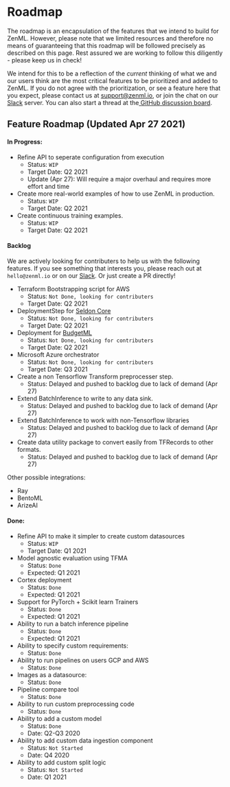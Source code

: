 # Roadmap

The roadmap is an encapsulation of the features that we intend to build for ZenML. However, please note that we limited resources and therefore no means of guaranteeing that this roadmap will be followed precisely as described on this page. Rest assured we are working to follow this diligently - please keep us in check!

We intend for this to be a reflection of the _current_ thinking of what we and our users think are the most critical features to be prioritized and added to ZenML. If you do not agree with the prioritization, or see a feature here that you expect, please contact us at [support@zenml.io](mailto:support@zenml.io), or join the chat on our [Slack](https://zenml.io/slack-invite/) server. You can also start a thread at the[ GitHub discussion board](https://github.com/maiot-io/zenml/discussions).

## Feature Roadmap \(Updated Apr 27 2021\)

#### In Progress:
* Refine API to seperate configuration from execution
  * Status: `WIP`
  * Target Date: Q2 2021
  * Update (Apr 27): Will require a major overhaul and requires more effort and time
* Create more real-world examples of how to use ZenML in production. 
  * Status: `WIP`
  * Target Date: Q2 2021 
* Create continuous training examples.
  * Status: `WIP`
  * Target Date: Q2 2021 

#### Backlog
We are actively looking for contributers to help us with the following features. If you see something that interests you, please reach out at 
`hello@zenml.io` or on our [Slack](https://zenml.io/slack-invite/). Or just create a PR directly!

* Terraform Bootstrapping script for AWS
  * Status: `Not Done, looking for contributers`
  * Target Date: Q2 2021
* DeploymentStep for [Seldon Core](https://github.com/SeldonIO/seldon-core)
  * Status: `Not Done, looking for contributers`
  * Target Date: Q2 2021
* Deployment for [BudgetML](https://github.com/ebhy/budgetml)
  * Status: `Not Done, looking for contributers`
  * Target Date: Q2 2021
* Microsoft Azure orchestrator
  * Status: `Not Done, looking for contributers`
  * Target Date: Q3 2021
* Create a non Tensorflow Transform preprocesser step.
  * Status: Delayed and pushed to backlog due to lack of demand (Apr 27)
* Extend BatchInference to write to any data sink.
  * Status: Delayed and pushed to backlog due to lack of demand (Apr 27)
* Extend BatchInference to work with non-Tensorflow libraries
  * Status: Delayed and pushed to backlog due to lack of demand (Apr 27)
* Create data utility package to convert easily from TFRecords to other formats.
  * Status: Delayed and pushed to backlog due to lack of demand (Apr 27)

    
Other possible integrations:
* Ray 
* BentoML
* ArizeAI

#### Done:
* Refine API to make it simpler to create custom datasources
  * Status: `WIP`
  * Target Date: Q1 2021
* Model agnostic evaluation using TFMA
  * Status: `Done`
  * Expected: Q1 2021
* Cortex deployment
  * Status: `Done`
  * Expected: Q1 2021
* Support for PyTorch + Scikit learn Trainers
  * Status: `Done`
  * Expected: Q1 2021
* Ability to run a batch inference pipeline
  * Status: `Done`
  * Expected: Q1 2021
* Ability to specify custom requirements:
  * Status: `Done`
* Ability to run pipelines on users GCP and AWS
  * Status: `Done`
* Images as a datasource:
  * Status: `Done`
* Pipeline compare tool
  * Status: `Done`
* Ability to run custom preprocessing code
  * Status: `Done`
* Ability to add a custom model
  * Status: `Done`
  * Date: Q2-Q3 2020
* Ability to add custom data ingestion component
  * Status: `Not Started`
  * Date: Q4 2020
* Ability to add custom split logic
  * Status: `Not Started`
  * Date: Q1 2021
